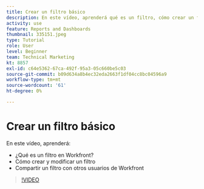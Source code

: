 ```yaml
---
title: Crear un filtro básico
description: En este vídeo, aprenderá qué es un filtro, cómo crear un filtro y cómo compartir un filtro con otros usuarios en [!DNL  Workfront].
activity: use
feature: Reports and Dashboards
thumbnail: 335151.jpeg
type: Tutorial
role: User
level: Beginner
team: Technical Marketing
kt: 8857
exl-id: c64e5362-67ca-492f-95a3-05c660be5c03
source-git-commit: b09d634a8b4ec32eda2663f1df04cc8bc04596a9
workflow-type: tm+mt
source-wordcount: '61'
ht-degree: 0%

---
```


# Crear un filtro básico

En este vídeo, aprenderá:

* ¿Qué es un filtro en Workfront?
* Cómo crear y modificar un filtro
* Compartir un filtro con otros usuarios de Workfront

>[!VIDEO](https://video.tv.adobe.com/v/335151/?quality=12)
